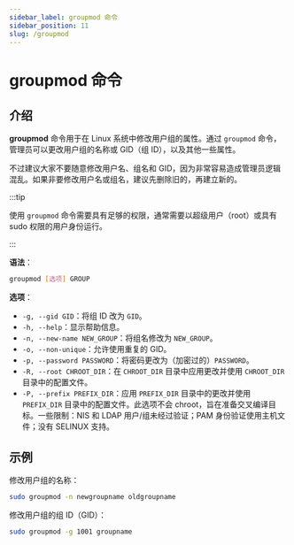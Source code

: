```yaml
---
sidebar_label: groupmod 命令
sidebar_position: 11
slug: /groupmod
---
```


# groupmod 命令



## 介绍

**groupmod** 命令用于在 Linux 系统中修改用户组的属性。通过 `groupmod` 命令，管理员可以更改用户组的名称或 GID（组 ID），以及其他一些属性。

不过建议大家不要随意修改用户名、组名和 GID，因为非常容易造成管理员逻辑混乱。如果非要修改用户名或组名，建议先删除旧的，再建立新的。

:::tip

使用 `groupmod` 命令需要具有足够的权限，通常需要以超级用户（root）或具有 sudo 权限的用户身份运行。

:::

**语法**：

```bash
groupmod [选项] GROUP
```

**选项**：

- `-g, --gid GID`：将组 ID 改为 `GID`。
- `-h, --help`：显示帮助信息。
- `-n, --new-name NEW_GROUP`：将组名修改为 `NEW_GROUP`。
- `-o, --non-unique`：允许使用重复的 GID。
- `-p, --password PASSWORD`：将密码更改为（加密过的）`PASSWORD`。
- `-R, --root CHROOT_DIR`：在 `CHROOT_DIR` 目录中应用更改并使用 `CHROOT_DIR` 目录中的配置文件。
- `-P, --prefix PREFIX_DIR`：应用 `PREFIX_DIR` 目录中的更改并使用 `PREFIX_DIR` 目录中的配置文件。此选项不会 chroot，旨在准备交叉编译目标。一些限制：NIS 和 LDAP 用户/组未经过验证；PAM 身份验证使用主机文件；没有 SELINUX 支持。



## 示例

修改用户组的名称：

```bash
sudo groupmod -n newgroupname oldgroupname
```

修改用户组的组 ID（GID）：

```bash
sudo groupmod -g 1001 groupname
```

